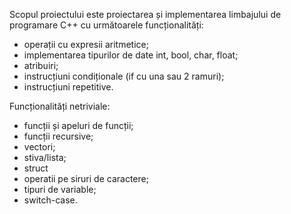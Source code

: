 Scopul proiectului este proiectarea și implementarea limbajului de programare C++ cu următoarele funcționalități:
- operații cu expresii aritmetice;
- implementarea tipurilor de date int, bool, char, float;
- atribuiri;
- instrucțiuni condiționale (if cu una sau 2 ramuri);
- instrucțiuni repetitive.

Funcționalități netriviale:
- funcții și apeluri de funcții;
- funcții recursive;
- vectori;
- stiva/lista;
- struct
- operatii pe siruri de caractere;
- tipuri de variable;
- switch-case.
